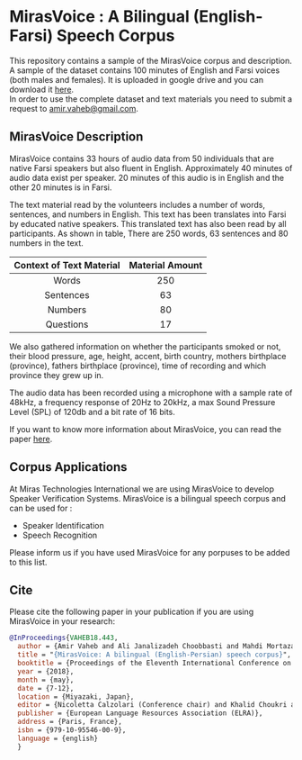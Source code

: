 # MirasVoice : A Bilingual (English-Farsi) Speech Corpus
This repository contains  a sample of the MirasVoice corpus and description. 
A sample of the dataset contains 100 minutes of English and Farsi voices (both males and females). 
It is uploaded in google drive and you can download 
 it [here](https://drive.google.com/drive/folders/1rCY5ykTl6Y1QQS5Wbd9t3_cfh1nbkeqg?usp=sharing).  
In order to use the complete dataset and text materials you need to submit a request to amir.vaheb@gmail.com.

## MirasVoice Description

MirasVoice contains 33 hours of audio data from 50 individuals that are native Farsi speakers but also fluent in English. Approximately
40 minutes of audio data exist per speaker. 20 minutes of this audio is in English
and the other 20 minutes is in Farsi.

The text material read by the volunteers includes a number of words, sentences, and numbers in English. This text
has been translates into Farsi by educated native speakers.
 This translated text has also been read by all participants. As shown in table, 
 There are 250 words, 63 sentences and 80 numbers in the text.

|  Context of Text Material  |Material Amount|
|:--------------------------:|:-------------:|
|          Words             |     250       |
|          Sentences         |     63        |
|          Numbers           |      80       |
|          Questions         |      17       |


We also gathered information on
whether the participants smoked or not, their blood pressure, age, height, accent, birth country, mothers birthplace
(province), fathers birthplace (province), time of recording
and which province they grew up in.

The audio data has been recorded using a microphone with a sample rate of 48kHz, a frequency response of 20Hz to 20kHz, a max Sound
Pressure Level (SPL) of 120db and a bit rate of 16 bits.

If you want to know more information about MirasVoice, you can read the paper [here](http://www.lrec-conf.org/proceedings/lrec2018/pdf/443.pdf). 


## Corpus Applications
At Miras Technologies International we are using MirasVoice to 
develop Speaker Verification Systems.
MirasVoice is a bilingual speech corpus and can be used for :

* Speaker Identification
* Speech Recognition

Please inform us if you have used MirasVoice for any porpuses to be added to this list.
## Cite
Please cite the following paper in your publication if you are using MirasVoice in your research:
```bibtex
@InProceedings{VAHEB18.443,
  author = {Amir Vaheb and Ali Janalizadeh Choobbasti and Mahdi Mortazavi and Saeid Safavi and Behnam Sabeti},
  title = "{MirasVoice: A bilingual (English-Persian) speech corpus}",
  booktitle = {Proceedings of the Eleventh International Conference on Language Resources and Evaluation (LREC 2018)},
  year = {2018},
  month = {may},
  date = {7-12},
  location = {Miyazaki, Japan},
  editor = {Nicoletta Calzolari (Conference chair) and Khalid Choukri and Christopher Cieri and Thierry Declerck and Sara Goggi and Koiti Hasida and Hitoshi Isahara and Bente Maegaard and Joseph Mariani and H�l�ne Mazo and Asuncion Moreno and Jan Odijk and Stelios Piperidis and Takenobu Tokunaga},
  publisher = {European Language Resources Association (ELRA)},
  address = {Paris, France},
  isbn = {979-10-95546-00-9},
  language = {english}
  }
  ```
  
